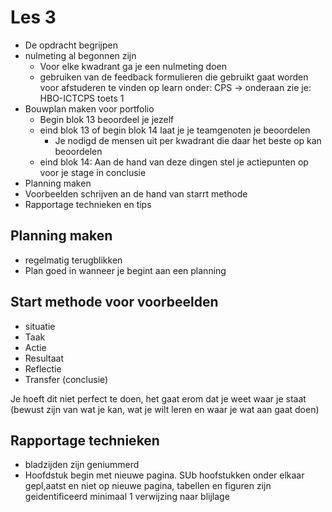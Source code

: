 # Les 3

- De opdracht begrijpen
- nulmeting al begonnen zijn
    - Voor elke kwadrant ga je een nulmeting doen
    - gebruiken van de feedback formulieren die gebruikt gaat worden voor afstuderen te vinden op learn onder: CPS -> onderaan zie je: HBO-ICTCPS toets 1
- Bouwplan maken voor portfolio
    - Begin blok 13 beoordeel je jezelf
    - eind blok 13 of begin blok 14 laat je je teamgenoten je beoordelen
        - Je nodigd de mensen uit per kwadrant die daar het beste op kan beoordelen
    - eind blok 14: Aan de hand van deze dingen stel je actiepunten op voor je stage in conclusie
- Planning maken
- Voorbeelden schrijven an de hand van starrt methode
- Rapportage technieken en tips

## Planning maken

- regelmatig terugblikken
- Plan goed in wanneer je begint aan een planning 

## Start methode voor voorbeelden
- situatie
- Taak
- Actie
- Resultaat
- Reflectie
- Transfer (conclusie)

Je hoeft dit niet perfect te doen, het gaat erom dat je weet waar je staat (bewust zijn van wat je kan, wat je wilt leren en waar je wat aan gaat doen)

## Rapportage technieken
 - bladzijden zijn geniummerd
 - Hoofdstuk begin met nieuwe pagina. SUb hoofstukken onder elkaar gepl,aatst en niet op nieuwe pagina, tabellen en figuren zijn geidentificeerd
 minimaal 1 verwijzing naar blijlage
